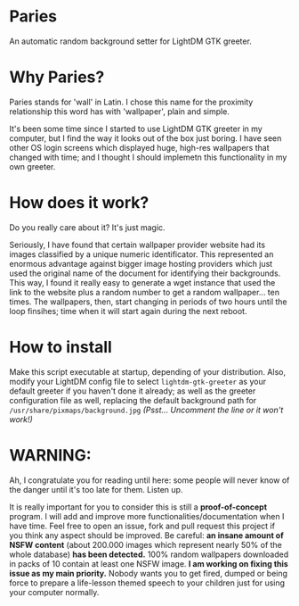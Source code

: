 # Paries
An automatic random background setter for LightDM GTK greeter.

# Why Paries?
Paries stands for 'wall' in Latin. I chose this name for the proximity relationship this word has with 'wallpaper', plain and simple.

It's been some time since I started to use LightDM GTK greeter in my computer, but I find the way it looks out of the box just boring. I have seen other OS login screens which displayed huge, high-res wallpapers that changed with time; and I thought I should implemetn this functionality in my own greeter.

# How does it work?
Do you really care about it? It's just magic.

Seriously, I have found that certain wallpaper provider website had its images classified by a unique numeric identificator. This represented an enormous advantage against bigger image hosting providers which just used the original name of the document for identifying their backgrounds. This way, I found it really easy to generate a wget instance that used the link to the website plus a random number to get a random wallpaper... ten times. The wallpapers, then, start changing in periods of two hours until the loop finsihes; time when it will start again during the next reboot.

# How to install
Make this script executable at startup, depending of your distribution. Also, modify your LightDM config file to select `lightdm-gtk-greeter` as your default greeter if you haven't done it already; as well as the greeter configuration file as well, replacing the default background path for `/usr/share/pixmaps/background.jpg` *(Psst... Uncomment the line or it won't work!)*

# WARNING:
Ah, I congratulate you for reading until here: some people will never know of the danger until it's too late for them. Listen up. 

It is really important for you to consider this is still a **proof-of-concept** program. I will add and improve more functionalities/documentation when I have time. Feel free to open an issue, fork and pull request this project if you think any aspect should be improved. Be careful: **an insane amount of NSFW content** (about 200.000 images which represent nearly 50% of the whole database) **has been detected.** 100% random wallpapers downloaded in packs of 10 contain at least one NSFW image. **I am working on fixing this issue as my main priority.** Nobody wants you to get fired, dumped or being force to prepare a life-lesson themed speech to your children just for using your computer normally.

